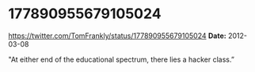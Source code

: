 # 177890955679105024
https://twitter.com/TomFrankly/status/177890955679105024
**Date:** 2012-03-08

"At either end of the educational spectrum, there lies a hacker class.”
